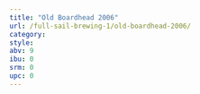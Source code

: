 ```yaml
---
title: "Old Boardhead 2006"
url: /full-sail-brewing-1/old-boardhead-2006/
category: 
style: 
abv: 9
ibu: 0
srm: 0
upc: 0
---
```


